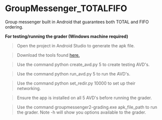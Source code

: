 # GroupMessenger_TOTALFIFO
Group messenger built in Android that guarantees both TOTAL and FIFO ordering.



**For testing/running the grader (Windows machine required)**
>Open the project in Android Studio to generate the apk file.

>Download the tools found [here.](https://github.com/Cabbler25/GroupMessenger_TOTALFIFO/tree/master/Testing_Tools)

>Use the command python create_avd.py 5 to create testing AVD's.

>Use the command python run_avd.py 5 to run the AVD's.

>Use the command python set_redir.py 10000 to set up their networking.

>Ensure the app is installed on all 5 AVD's before running the grader.

>Use the command groupmessenger2-grading.exe apk_file_path to run the grader. Note -h will show you options available to the grader.
